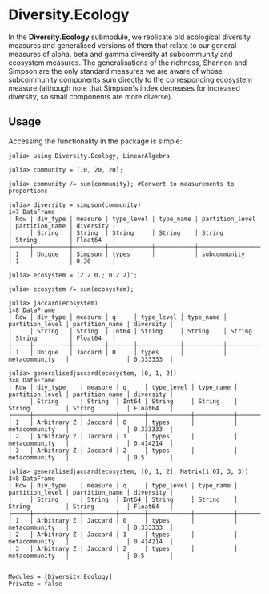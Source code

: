 # Diversity.Ecology

In the **Diversity.Ecology** submodule, we replicate old ecological
diversity measures and generalised versions of them that relate to our
general measures of alpha, beta and gamma diversity at subcommunity
and ecosystem measures. The generalisations of the richness, Shannon
and Simpson are the only standard measures we are aware of whose
subcommunity components sum directly to the corresponding ecosystem
measure (although note that Simpson's index decreases for increased
diversity, so small components are more diverse).

## Usage

Accessing the functionality in the package is simple:

```jldoctest
julia> using Diversity.Ecology, LinearAlgebra

julia> community = [10, 20, 20];

julia> community /= sum(community); #Convert to measurements to proportions

julia> diversity = simpson(community)
1×7 DataFrame
│ Row │ div_type │ measure │ type_level │ type_name │ partition_level │ partition_name │ diversity │
│     │ String   │ String  │ String     │ String    │ String          │ String         │ Float64   │
├─────┼──────────┼─────────┼────────────┼───────────┼─────────────────┼────────────────┼───────────┤
│ 1   │ Unique   │ Simpson │ types      │           │ subcommunity    │ 1              │ 0.36      │

julia> ecosystem = [2 2 0.; 0 2 2]';

julia> ecosystem /= sum(ecosystem);

julia> jaccard(ecosystem)
1×8 DataFrame
│ Row │ div_type │ measure │ q     │ type_level │ type_name │ partition_level │ partition_name │ diversity │
│     │ String   │ String  │ Int64 │ String     │ String    │ String          │ String         │ Float64   │
├─────┼──────────┼─────────┼───────┼────────────┼───────────┼─────────────────┼────────────────┼───────────┤
│ 1   │ Unique   │ Jaccard │ 0     │ types      │           │ metacommunity   │                │ 0.333333  │

julia> generalisedjaccard(ecosystem, [0, 1, 2])
3×8 DataFrame
│ Row │ div_type    │ measure │ q     │ type_level │ type_name │ partition_level │ partition_name │ diversity │
│     │ String      │ String  │ Int64 │ String     │ String    │ String          │ String         │ Float64   │
├─────┼─────────────┼─────────┼───────┼────────────┼───────────┼─────────────────┼────────────────┼───────────┤
│ 1   │ Arbitrary Z │ Jaccard │ 0     │ types      │           │ metacommunity   │                │ 0.333333  │
│ 2   │ Arbitrary Z │ Jaccard │ 1     │ types      │           │ metacommunity   │                │ 0.414214  │
│ 3   │ Arbitrary Z │ Jaccard │ 2     │ types      │           │ metacommunity   │                │ 0.5       │

julia> generalisedjaccard(ecosystem, [0, 1, 2], Matrix(1.0I, 3, 3))
3×8 DataFrame
│ Row │ div_type    │ measure │ q     │ type_level │ type_name │ partition_level │ partition_name │ diversity │
│     │ String      │ String  │ Int64 │ String     │ String    │ String          │ String         │ Float64   │
├─────┼─────────────┼─────────┼───────┼────────────┼───────────┼─────────────────┼────────────────┼───────────┤
│ 1   │ Arbitrary Z │ Jaccard │ 0     │ types      │           │ metacommunity   │                │ 0.333333  │
│ 2   │ Arbitrary Z │ Jaccard │ 1     │ types      │           │ metacommunity   │                │ 0.414214  │
│ 3   │ Arbitrary Z │ Jaccard │ 2     │ types      │           │ metacommunity   │                │ 0.5       │
```

```@contents
```

```@autodocs
Modules = [Diversity.Ecology]
Private = false
```

```@index
```

